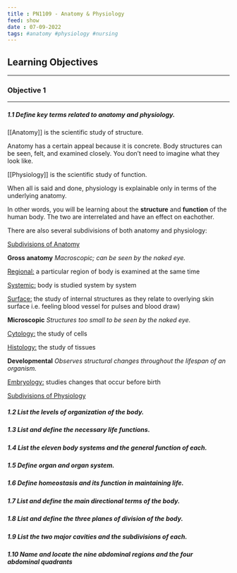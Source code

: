 ```yaml
---
title : PN1109 - Anatomy & Physiology
feed: show
date : 07-09-2022
tags: #anatomy #physiology #nursing
---
```


## Learning Objectives
--------------
### Objective 1
--------------
##### 1.1 Define key terms related to anatomy and physiology.

[[Anatomy]] is the scientific study of structure.

Anatomy has a certain appeal because it is concrete. 
Body structures can be seen, felt, and examined closely. 
You don’t need to imagine what they look like.

[[Physiology]] is the scientific study of function.

When all is said and done, physiology is explainable only in terms of the underlying anatomy.

In other words, you will be learning about the **structure** and **function** of the human body. The two are interrelated and have an effect on eachother.

There are also several subdivisions of both anatomy and physiology:

<u>Subdivisions of Anatomy</u>

**Gross anatomy**
*Macroscopic; can be seen by the naked eye.*

<u>Regional:</u> a particular region of body is examined at the same time

<u>Systemic:</u> body is studied system by system

<u>Surface:</u> the study of internal structures as they relate to overlying skin surface i.e. feeling blood vessel for pulses and blood draw)

**Microscopic**
*Structures too small to be seen by the naked eye.*

<u>Cytology:</u> the study of cells

<u>Histology:</u> the study of tissues

**Developmental**
*Observes structural changes throughout the lifespan of an organism.*

<u>Embryology:</u> studies changes that occur before birth


<u>Subdivisions of Physiology</u>




##### 1.2 List the levels of organization of the body.

##### 1.3 List and define the necessary life functions.

##### 1.4 List the eleven body systems and the general function of each.

##### 1.5 Define organ and organ system.

##### 1.6 Define homeostasis and its function in maintaining life.

##### 1.7 List and define the main directional terms of the body.

##### 1.8 List and define the three planes of division of the body.

##### 1.9 List the two major cavities and the subdivisions of each.

##### 1.10 Name and locate the nine abdominal regions and the four abdominal quadrants



